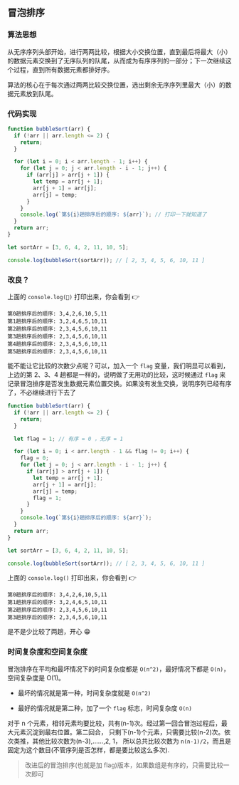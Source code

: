 ## 冒泡排序

### 算法思想

从无序序列头部开始，进行两两比较，根据大小交换位置，直到最后将最大（小）的数据元素交换到了无序队列的队尾，从而成为有序序列的一部分；下一次继续这个过程，直到所有数据元素都排好序。

算法的核心在于每次通过两两比较交换位置，选出剩余无序序列里最大（小）的数据元素放到队尾。

### 代码实现

```javascript
function bubbleSort(arr) {
  if (!arr || arr.length <= 2) {
    return;
  }

  for (let i = 0; i < arr.length - 1; i++) {
    for (let j = 0; j < arr.length - i - 1; j++) {
      if (arr[j] > arr[j + 1]) {
        let temp = arr[j + 1];
        arr[j + 1] = arr[j];
        arr[j] = temp;
      }
    }
    console.log(`第${i}趟排序后的顺序: ${arr}`); // 打印一下就知道了
  }
  return arr;
}

let sortArr = [3, 6, 4, 2, 11, 10, 5];

console.log(bubbleSort(sortArr)); // [ 2, 3, 4, 5, 6, 10, 11 ]
```

### 改良？

上面的 `console.log()` 打印出来，你会看到 👉

```base
第0趟排序后的顺序: 3,4,2,6,10,5,11
第1趟排序后的顺序: 3,2,4,6,5,10,11
第2趟排序后的顺序: 2,3,4,5,6,10,11
第3趟排序后的顺序: 2,3,4,5,6,10,11
第4趟排序后的顺序: 2,3,4,5,6,10,11
第5趟排序后的顺序: 2,3,4,5,6,10,11
```

能不能让它比较的次数少点呢？可以，加入一个 `flag` 变量，我们明显可以看到，上边的第 2、3、4 趟都是一样的，说明做了无用功的比较，这时候通过 `flag` 来记录冒泡排序是否发生数据元素位置交换。如果没有发生交换，说明序列已经有序了，不必继续进行下去了

```javascript
function bubbleSort(arr) {
  if (!arr || arr.length <= 2) {
    return;
  }

  let flag = 1; // 有序 = 0 ，无序 = 1

  for (let i = 0; i < arr.length - 1 && flag != 0; i++) {
    flag = 0;
    for (let j = 0; j < arr.length - i - 1; j++) {
      if (arr[j] > arr[j + 1]) {
        let temp = arr[j + 1];
        arr[j + 1] = arr[j];
        arr[j] = temp;
        flag = 1;
      }
    }
    console.log(`第${i}趟排序后的顺序: ${arr}`);
  }
  return arr;
}

let sortArr = [3, 6, 4, 2, 11, 10, 5];

console.log(bubbleSort(sortArr)); // [ 2, 3, 4, 5, 6, 10, 11 ]
```

上面的 `console.log()` 打印出来，你会看到 👉

```base
第0趟排序后的顺序: 3,4,2,6,10,5,11
第1趟排序后的顺序: 3,2,4,6,5,10,11
第2趟排序后的顺序: 2,3,4,5,6,10,11
第3趟排序后的顺序: 2,3,4,5,6,10,11
```

是不是少比较了两趟，开心 😁

### 时间复杂度和空间复杂度

冒泡排序在平均和最坏情况下的时间复杂度都是 `O(n^2)`，最好情况下都是 `O(n)`，空间复杂度是 O(1)。

- 最坏的情况就是第一种，时间复杂度就是 `O(n^2)`

- 最好的情况就是第二种，加了一个 `flag` 标志，时间复杂度 `O(n)`

对于 n 个元素，相邻元素均要比较，共有(n-1)次。经过第一回合冒泡过程后，最大元素沉淀到最右位置。第二回合， 只剩下(n-1)个元素，只需要比较(n-2)次。依次类推，其他比较次数为(n-3),......,2, 1， 所以总共比较次数为 `n(n-1)/2`，而且是固定为这个数目(不管序列是否怎样，都是要比较这么多次).

> 改进后的冒泡排序(也就是加 flag)版本，如果数组是有序的，只需要比较一次即可
